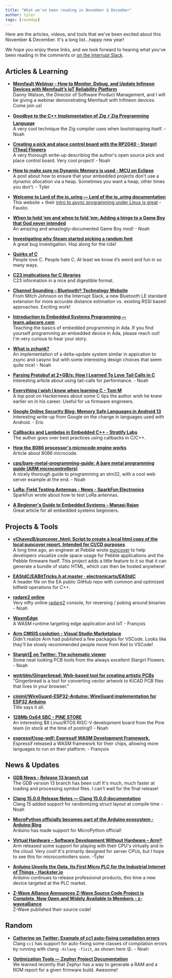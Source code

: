 ```yaml
---
title: "What we've been reading in November & December"
author: tyler
tags: [roundup]
---
```


<!-- excerpt start -->

Here are the articles, videos, and tools that we've been excited about this
November & December. It's a long list...happy new year!

<!-- excerpt end -->

We hope you enjoy these links, and we look forward to hearing what you've been
reading in the comments or [on the Interrupt Slack](https://interrupt-slack.herokuapp.com/).

## Articles & Learning

- [**Memfault Webinar - How to Monitor, Debug, and Update Infineon Devices with Memfault’s IoT Reliability Platform**](https://go.memfault.com/how-monitor-debug-update-infineon-devices-memfault-iot-reliability-platform)<br>
Danny Watson, the Director of Software Product Management, and I will be giving a webinar demonstrating Memfault with Infineon devices. Come join us!

- [**Goodbye to the C++ Implementation of Zig ⚡ Zig Programming Language**](https://ziglang.org/news/goodbye-cpp/)<br>
A very cool technique the Zig compiler uses when bootstrapping itself. - Noah

- [**Creating a pick and place control board with the RP2040 - Stargirl (Thea) Flowers**](https://blog.thea.codes/starfish-a-control-board-with-the-rp2040/)<br>
A very thorough write-up describing the author's open source pick and place control board. Very cool project! - Noah

- [**How to make sure no Dynamic Memory is used - MCU on Eclipse**](https://mcuoneclipse.com/2022/11/06/how-to-make-sure-no-dynamic-memory-is-used/)<br>
A post about how to ensure that your embedded projects don't use a dynamic allocation via a heap. Sometimes you want a heap, other times you don't. - Tyler

- [**Welcome to Lord of the io_uring — Lord of the io_uring documentation**](https://unixism.net/loti/index.html)<br>
This website + their [intro to async programming under Linux is great](https://unixism.net/loti/async_intro.html) - Fausto.

- [**When to hold ’em and when to fold ’em: Adding a hinge to a Game Boy that God never intended**](https://posts.decontextualize.com/pocket-sp/)<br>
An amazing and amazingly-documented Game Boy mod! - Noah

- [**Investigating why Steam started picking a random font**](http://blog.pkh.me/p/35-investigating-why-steam-started-picking-a-random-font.html)<br>
A great bug investigation. Hop along for the ride!

- [**Quirks of C**](https://gist.github.com/fay59/5ccbe684e6e56a7df8815c3486568f01)<br>
People love C. People hate C. At least we know it’s weird and fun in so many ways.

- [**C23 implications for C libraries**](https://htmlpreview.github.io/?https://icube-forge.unistra.fr/icps/c23-library/-/raw/main/README.html)<br>
C23 information in a nice and digestible format.

- [**Channel Sounding – Bluetooth® Technology Website**](https://www.bluetooth.com/specifications/specs/channel-sounding/)<br>
From Mitch Johnson on the Interrupt Slack, a new Bluetooth LE standard extension for more accurate distance estimation vs. existing RSSI based approaches. Exciting work!

- [**Introduction to Embedded Systems Programming — learn.adacore.com**](https://learn.adacore.com/courses/intro-to-embedded-sys-prog/index.html)<br>
Teaching the basics of embedded programming in Ada. If you find yourself programming an embedded device in Ada, please reach out! I'm very curious to hear your story.

- [**What is zchunk?**](https://www.jdieter.net/posts/2018/05/31/what-is-zchunk/)<br>
An implementation of a delta-update system similar in appication to zsync and casync but with some interesting design choices that seem quite nice! - Noah

- [**Parsing Protobuf at 2+GB/s: How I Learned To Love Tail Calls in C**](https://blog.reverberate.org/2021/04/21/musttail-efficient-interpreters.html)<br>
Interesting article about using tail-calls for performance. - Noah

- [**Everything I wish I knew when learning C - Tom M**](https://tmewett.com/c-tips/)<br>
A top post on Hackernews about some C tips the author wish he knew earlier on in his career. Useful for us firmware engineers.

- [**Google Online Security Blog: Memory Safe Languages in Android 13**](https://security.googleblog.com/2022/12/memory-safe-languages-in-android-13.html)<br>
Interesting write-up from Google on the change in languages used with Android. - Eric

- [**Callbacks and Lambdas in Embedded C++ - Stratify Labs**](https://blog.stratifylabs.dev/device/2022-12-01-Callback-and-Lambdas-in-embedded-cpp/)<br>
The author goes over best practices using callbacks in C/C++.

- [**How the 8086 processor's microcode engine works**](https://www.righto.com/2022/11/how-8086-processors-microcode-engine.html)<br>
Article about 8086 microcode.

- [**cpq/bare-metal-programming-guide: A bare metal programming guide (ARM microcontrollers)**](https://github.com/cpq/bare-metal-programming-guide)<br>
A nicely thorough guide to programming an stm32, with a cool web server example at the end. - Noah

- [**LoRa: Field Testing Antennas - News - SparkFun Electronics**](https://www.sparkfun.com/news/5497)<br>
SparkFun wrote about how to test LoRa antennas.

- [**A Beginner's Guide to Embedded Systems - Manasi Rajan**](https://www.embeddedrelated.com/showarticle/1488.php)<br>
Great article for all embedded systems beginners.

## Projects & Tools

- [**vChavezB/puncover_html: Script to create a local html copy of the local puncover report. Intended for CI/CD purposes**](https://github.com/vChavezB/puncover_html)<br>
A long time ago, an engineer at Pebble wrote [puncover](https://github.com/HBehrens/puncover) to help developers visualize code space usage for Pebble applications and the Pebble firmware itself. This project adds a little feature to it so that it can generate a bundle of static HTML, which can then be hosted anywhere!

- [**EAStdC/EABitTricks.h at master · electronicarts/EAStdC**](https://github.com/electronicarts/EAStdC/blob/master/include/EAStdC/EABitTricks.h)<br>
A header file on the EA public GitHub repo with common and optimized bitfield operations for C++.

- [**radare2 online**](https://radare2.online/)<br>
Very nifty online [radare2](https://rada.re/n/) console, for reversing / poking around binaries - Noah

- [**WasmEdge**](https://wasmedge.org/)<br>
A WASM runtime targeting edge application and IoT - François

- [**Arm CMSIS csolution - Visual Studio Marketplace**](https://marketplace.visualstudio.com/items?itemName=Arm.cmsis-csolution)<br>
Didn't realize Arm had published a few packages for VSCode. Looks like they'll be slowly recommended people move from Keil to VSCode!

- [**Stargirl🌠 on Twitter: The schematic viewer**](https://twitter.com/theavalkyrie/status/1606403860133814291?s=20&t=s_ywBDPlJqMoAjszeD9v5Q)<br>
Some neat looking PCB tools from the always excellent Stargirl Flowers. - Noah

- [**wntrblm/Gingerbread: Web-based tool for creating artistic PCBs**](https://github.com/wntrblm/Gingerbread)<br>
"Gingerbread is a tool for converting vector artwork to KiCAD PCB files that lives in your browser."

- [**ciniml/WireGuard-ESP32-Arduino: WireGuard implementation for ESP32 Arduino**](https://github.com/ciniml/WireGuard-ESP32-Arduino)<br>
Title says it all.

- [**128Mb Ox64 SBC - PINE STORE**](https://pine64.com/product/128mb-ox64-sbc-available-on-december-2-2022/)<br>
An interesting $8 Linux/RTOS RISC-V development board from the Pine team (in stock at the time of posting!) - Noah

- [**espressif/esp-wdf: Espressif WASM Development Framework.**](https://github.com/espressif/esp-wdf)<br>
Espressif released a WASM framework for their chips, allowing more languages to run on their platform. - François

## News & Updates

- [**GDB News - Release 13 branch cut**](https://sourceware.org/gdb/news/)<br>
The GDB version 13 branch has been cut! It's much, much faster at loading and processing symbol files. I can't wait for the final release!

- [**Clang 15.0.0 Release Notes — Clang 15.0.0 documentation**](https://releases.llvm.org/15.0.0/tools/clang/docs/ReleaseNotes.html#major-new-features)<br>
Clang 15 added support for randomizing struct layout at compile time - Noah

- [**MicroPython officially becomes part of the Arduino ecosystem - Arduino Blog**](https://blog.arduino.cc/2022/11/10/micropython-officially-becomes-part-of-the-arduino-ecosystem/)<br>
Arduino has made support for MicroPython official!

- [**Virtual Hardware – Software Development Without Hardware – Arm®**](https://www.arm.com/products/development-tools/simulation/virtual-hardware)<br>
Arm released some support for playing with their CPU's virtually and in the cloud. Very cool! It's primarily designed for server CPUs, but I hope to see this for microcontrollers soon. -Tyler

- [**Arduino Unveils the Opta, Its First Micro PLC for the Industrial Internet of Things - Hackster.io**](https://www.hackster.io/news/arduino-unveils-the-opta-its-first-micro-plc-for-the-industrial-internet-of-things-d97f1d6b868a)<br>
Arduino continues to release professional products, this time a new device targeted at the PLC market.

- [**Z-Wave Alliance Announces Z-Wave Source Code Project is Complete, Now Open and Widely Available to Members - z-wavealliance**](https://z-wavealliance.org/news_p/z-wave-alliance-announces-z-wave-source-code-project-is-complete-now-open-and-widely-available-to-members/)<br>
Z-Wave published their source code!

## Random

- [**Catherine on Twitter: Example of cc1 auto-fixing compilation errors**](https://twitter.com/whitequark/status/1588304476943044608)<br>
Clang `cc1` has support for auto-fixing some classes of compilation errors by running with clang `-Xclang -fixit`, as shown here 😮. - Noah

- [**Optimization Tools — Zephyr Project Documentation**](https://docs.zephyrproject.org/3.0.0/guides/optimizations/tools.html#build-target-ram-report)<br>
We learned recently that Zephyr has a way to generate a RAM and a ROM report for a given firmware build. Awesome!